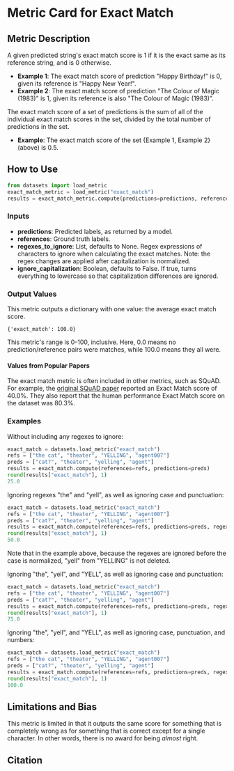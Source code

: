 # Metric Card for Exact Match


## Metric Description
A given predicted string's exact match score is 1 if it is the exact same as its reference string, and is 0 otherwise.

- **Example 1**: The exact match score of prediction "Happy Birthday!" is 0, given its reference is "Happy New Year!".
- **Example 2**: The exact match score of prediction "The Colour of Magic (1983)" is 1, given its reference is also "The Colour of Magic (1983)".

The exact match score of a set of predictions is the sum of all of the individual exact match scores in the set, divided by the total number of predictions in the set.

- **Example**: The exact match score of the set {Example 1, Example 2} (above) is 0.5.


## How to Use

```python
from datasets import load_metric
exact_match_metric = load_metric("exact_match")
results = exact_match_metric.compute(predictions=predictions, references=references)
```

### Inputs
- **predictions**: Predicted labels, as returned by a model.
- **references**: Ground truth labels.
- **regexes_to_ignore**: List, defaults to None. Regex expressions of characters to ignore when calculating the exact matches. Note: the regex changes are applied after capitalization is normalized.
- **ignore_capitalization**: Boolean, defaults to False. If true, turns everything to lowercase so that capitalization differences are ignored.

### Output Values
This metric outputs a dictionary with one value: the average exact match score.

```
{'exact_match': 100.0}
```

This metric's range is 0-100, inclusive. Here, 0.0 means no prediction/reference pairs were matches, while 100.0 means they all were.

#### Values from Popular Papers
The exact match metric is often included in other metrics, such as SQuAD. For example, the [original SQuAD paper](https://nlp.stanford.edu/pubs/rajpurkar2016squad.pdf) reported an Exact Match score of 40.0%. They also report that the human performance Exact Match score on the dataset was 80.3%.

### Examples
Without including any regexes to ignore:
```python
exact_match = datasets.load_metric("exact_match")
refs = ["the cat", "theater", "YELLING", "agent007"]
preds = ["cat?", "theater", "yelling", "agent"]
results = exact_match.compute(references=refs, predictions=preds)
round(results["exact_match"], 1)
25.0
```

Ignoring regexes "the" and "yell", as well as ignoring case and punctuation:
```python
exact_match = datasets.load_metric("exact_match")
refs = ["the cat", "theater", "YELLING", "agent007"]
preds = ["cat?", "theater", "yelling", "agent"]
results = exact_match.compute(references=refs, predictions=preds, regexes_to_ignore=["the ", "yell"], ignore_case=True, ignore_punctuation=True)
round(results["exact_match"], 1)
50.0
```
Note that in the example above, because the regexes are ignored before the case is normalized, "yell" from "YELLING" is not deleted.

Ignoring "the", "yell", and "YELL", as well as ignoring case and punctuation:
```python
exact_match = datasets.load_metric("exact_match")
refs = ["the cat", "theater", "YELLING", "agent007"]
preds = ["cat?", "theater", "yelling", "agent"]
results = exact_match.compute(references=refs, predictions=preds, regexes_to_ignore=["the ", "yell", "YELL"], ignore_case=True, ignore_punctuation=True)
round(results["exact_match"], 1)
75.0
```

Ignoring "the", "yell", and "YELL", as well as ignoring case, punctuation, and numbers:
```python
exact_match = datasets.load_metric("exact_match")
refs = ["the cat", "theater", "YELLING", "agent007"]
preds = ["cat?", "theater", "yelling", "agent"]
results = exact_match.compute(references=refs, predictions=preds, regexes_to_ignore=["the ", "yell", "YELL"], ignore_case=True, ignore_punctuation=True, ignore_numbers=True)
round(results["exact_match"], 1)
100.0
```



## Limitations and Bias
This metric is limited in that it outputs the same score for something that is completely wrong as for something that is correct except for a single character. In other words, there is no award for being *almost* right.

## Citation

